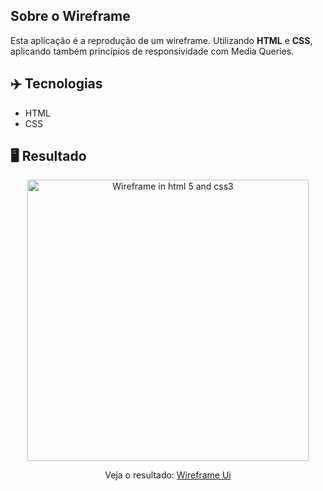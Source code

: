 ## Sobre o Wireframe

Esta aplicação é a reprodução de um wireframe. Utilizando **HTML** e **CSS**, aplicando também princípios de responsividade com Media Queries.

## ✈️ Tecnologias

- HTML
- CSS

## 🖥️ Resultado

<div align="center">
  <img alt="Wireframe in html 5 and css3" src="https://imgur.com/a/eUjYrUq" width="450px"> 
  <p>Veja o resultado: <a href="https://danielrochadev.github.io/wireframe-ui/" target="blank">Wireframe Ui</a></p>
</div>
